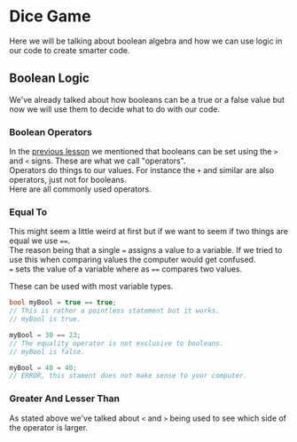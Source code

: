 # Dice Game

Here we will be talking about boolean algebra and how we can use logic in our code to create smarter code.

## Boolean Logic

We've already talked about how booleans can be a true or a false value but now we will use them to decide what to do with our code.

### Boolean Operators

In the [previous lesson](./3%20Variables.md/#booleans) we mentioned that booleans can be set using the `>` and `<` signs. These are what we call "operators".\
Operators do things to our values. For instance the `+` and similar are also operators, just not for booleans.\
Here are all commonly used operators.

### Equal To

This might seem a little weird at first but if we want to seem if two things are equal we use `==`.\
The reason being that a single `=` assigns a value to a variable. If we tried to use this when comparing values the computer would get confused.\
`=` sets the value of a variable where as `==` compares two values.

These can be used with most variable types.

```csharp
bool myBool = true == true;
// This is rather a pointless statement but it works.
// myBool is true.

myBool = 30 == 23;
// The equality operator is not exclusive to booleans.
// myBool is false.

myBool = 40 = 40;
// ERROR, this stament does not make sense to your computer.
```

### Greater And Lesser Than

As stated above we've talked about `<` and `>` being used to see which side of the operator is larger.